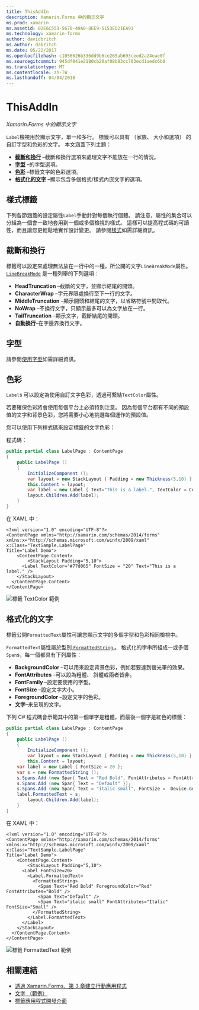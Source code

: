 ```yaml
---
title: ThisAddIn
description: Xamarin.Forms 中的顯示文字
ms.prod: xamarin
ms.assetid: 02E6C553-5670-49A0-8EE9-5153ED21EA91
ms.technology: xamarin-forms
author: davidbritch
ms.author: dabritch
ms.date: 05/22/2017
ms.openlocfilehash: c1056626b336dd9b6ce265ab693ceed2a24eae0f
ms.sourcegitcommit: 945df041e2180cb20af08b83cc703ecd1aedc6b0
ms.translationtype: MT
ms.contentlocale: zh-TW
ms.lasthandoff: 04/04/2018
---
```

# <a name="label"></a>ThisAddIn

_Xamarin.Forms 中的顯示文字_

`Label`檢視用於顯示文字，單一和多行。 標籤可以具有 （家族、 大小和選項） 的自訂字型和色彩的文字。 本文涵蓋下列主題：

- **[截斷和換行](#Truncation_and_Wrapping)** &ndash;截斷和換行選項來處理文字不能放在一行的情況。
- **[字型](#Font)** &ndash;的字型選項。
- **[色彩](#Color)** &ndash;標籤文字的色彩選項。
- **[格式化的文字](#Formatted_Text)** &ndash;顯示包含多個格式/樣式內嵌文字的選項。

## <a name="styling-label"></a>樣式標籤

下列各節涵蓋的設定屬性`Label`手動針對每個執行個體。 請注意，屬性的集合可以分組為一個會一致地套用到一個或多個檢視的樣式。 這樣可以提高程式碼的可讀性，而且讓您更輕鬆地實作設計變更。 請參閱[樣式](~/xamarin-forms/user-interface/text/styles.md)如需詳細資訊。

<a name="Truncation_and_Wrapping" />

## <a name="truncation-and-wrapping"></a>截斷和換行

標籤可以設定來處理無法放在一行中的一種，所公開的文字`LineBreakMode`屬性。 [`LineBreakMode`](https://developer.xamarin.com/api/type/Xamarin.Forms.LineBreakMode/) 是一種列舉的下列選項：

- **HeadTruncation** &ndash;截斷的文字，並顯示結尾的開頭。
- **CharacterWrap** &ndash;字元界限處換行至下一行的文字。
- **MiddleTruncation** &ndash;顯示開頭和結尾的文字，以省略符號中間取代。
- **NoWrap** &ndash;不換行文字，只顯示最多可以為文字放在一行。
- **TailTruncation** &ndash;顯示文字，截斷結尾的開頭。
- **自動換行**&ndash;在字邊界換行文字。

## <a name="font"></a>字型

請參閱[使用字型](~/xamarin-forms/user-interface/text/fonts.md)如需詳細資訊。

## <a name="color"></a>色彩

`Label`s 可以設定為使用自訂文字色彩，透過可繫結`TextColor`屬性。

若要確保色彩將會使用每個平台上必須特別注意。 因為每個平台都有不同的預設值的文字和背景色彩，您將需要小心地挑選每個運作的預設值。

您可以使用下列程式碼來設定標籤的文字色彩：

程式碼：

```csharp
public partial class LabelPage : ContentPage
{
    public LabelPage ()
    {
        InitializeComponent ();
        var layout = new StackLayout { Padding = new Thickness(5,10) };
        this.Content = layout;
        var label = new Label { Text="This is a label.", TextColor = Color.FromHex("#77d065"), FontSize = 20 };
        layout.Children.Add(label);
    }
}
```

在 XAML 中：

```xaml
<?xml version="1.0" encoding="UTF-8"?>
<ContentPage xmlns="http://xamarin.com/schemas/2014/forms"
xmlns:x="http://schemas.microsoft.com/winfx/2009/xaml"
x:Class="TextSample.LabelPage"
Title="Label Demo">
    <ContentPage.Content>
        <StackLayout Padding="5,10">
      <Label TextColor="#77d065" FontSize = "20" Text="This is a label." />
    </StackLayout>
  </ContentPage.Content>
</ContentPage>
```

![](label-images/textcolor.png "標籤 TextColor 範例")

<a name="Formatted_Text" />

## <a name="formatted-text"></a>格式化的文字

標籤公開`FormattedText`屬性可讓您顯示文字的多個字型和色彩相同檢視中。

`FormattedText`屬性屬於型別[ `FormattedString` ](https://developer.xamarin.com/api/type/Xamarin.Forms.FormattedString/)。 格式化的字串所組成一或多個`Span`s，每一個都具有下列屬性：

- **BackgroundColor** &ndash;可以用來設定背景色彩，例如若要達到螢光筆的效果。
- **FontAttributes** &ndash;可以設為粗體、 斜體或兩者皆非。
- **FontFamily** &ndash;設定要使用的字型。
- **FontSize** &ndash;設定文字大小。
- **ForegroundColor** &ndash;設定文字的色彩。
- **文字**&ndash;来呈現的文字。

下列 C# 程式碼會示範其中的第一個單字是粗體，而最後一個字是紅色的標籤：

```csharp
public partial class LabelPage : ContentPage
{
    public LabelPage ()
    {
        InitializeComponent ();
        var layout = new StackLayout { Padding = new Thickness(5,10) };
        this.Content = layout;
    var label = new Label { FontSize = 20 };
    var s = new FormattedString ();
    s.Spans.Add (new Span{ Text = "Red Bold", FontAttributes = FontAttributes.Bold });
    s.Spans.Add (new Span{ Text = "Default" });
    s.Spans.Add (new Span{ Text = "italic small", FontSize =  Device.GetNamedSize(NamedSize.Small, typeof(Label)), FontAttributes = FontAttributes.Italic});
    label.FormattedText = s;
        layout.Children.Add(label);
    }
}
```

在 XAML 中：

```xaml
<?xml version="1.0" encoding="UTF-8"?>
<ContentPage xmlns="http://xamarin.com/schemas/2014/forms"
xmlns:x="http://schemas.microsoft.com/winfx/2009/xaml"
x:Class="TextSample.LabelPage"
Title="Label Demo">
    <ContentPage.Content>
        <StackLayout Padding="5,10">
      <Label FontSize=20>
        <Label.FormattedText>
          <FormattedString>
            <Span Text="Red Bold" ForegroundColor="Red" FontAttributes="Bold" />
            <Span Text="Default" />
            <Span Text="italic small" FontAttributes="Italic" FontSize="Small" />
          </FormattedString>
        </Label.FormattedText>
      </Label>
    </StackLayout>
  </ContentPage.Content>
</ContentPage>
```

![](label-images/formattedtext.png "標籤 FormattedText 範例")


## <a name="related-links"></a>相關連結

- [透過 Xamarin.Forms，第 3 章建立行動應用程式](https://developer.xamarin.com/r/xamarin-forms/book/chapter03.pdf)
- [文字 （範例）](https://developer.xamarin.com/samples/xamarin-forms/UserInterface/Text)
- [標籤應用程式開發介面](https://developer.xamarin.com/api/type/Xamarin.Forms.Label/)
